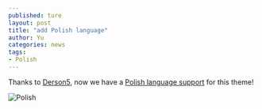 ```yaml
---
published: ture
layout: post
title: "add Polish language"
author: Yu
categories: news
tags:
- Polish
---
```


Thanks to [Derson5](https://github.com/Derson5), now we have a [Polish language support](https://github.com/yulijia/freshman21/pull/17 "Pull requests") for this theme!

![Polish](http://i.imgur.com/DdrAlrw.png)
